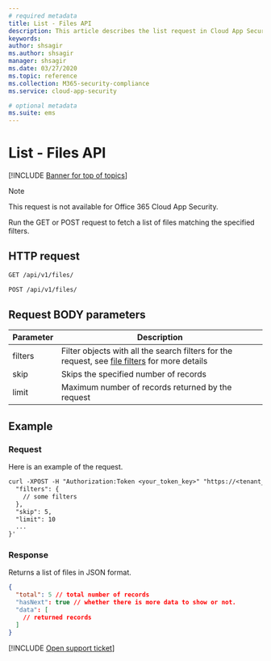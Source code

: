 ```yaml
---
# required metadata
title: List - Files API
description: This article describes the list request in Cloud App Security's Files API.
keywords:
author: shsagir
ms.author: shsagir
manager: shsagir
ms.date: 03/27/2020
ms.topic: reference
ms.collection: M365-security-compliance
ms.service: cloud-app-security

# optional metadata
ms.suite: ems
---
```

# List - Files API

[!INCLUDE [Banner for top of topics](includes/banner.md)]

> [!NOTE]
> This request is not available for Office 365 Cloud App Security.

Run the GET or POST request to fetch a list of files matching the specified filters.

## HTTP request

```rest
GET /api/v1/files/
```

```rest
POST /api/v1/files/
```

## Request BODY parameters

| Parameter | Description |
| --- | --- |
| filters | Filter objects with all the search filters for the request, see [file filters](api-files.md#filters) for more details |
| skip | Skips the specified number of records |
| limit | Maximum number of records returned by the request |

## Example

### Request

Here is an example of the request.

```rest
curl -XPOST -H "Authorization:Token <your_token_key>" "https://<tenant_id>.<tenant_region>.contoso.com/api/v1/files/" -d '{
  "filters": {
    // some filters
  },
  "skip": 5,
  "limit": 10
  ...
}'
```

### Response

Returns a list of files in JSON format.

```json
{
  "total": 5 // total number of records
  "hasNext": true // whether there is more data to show or not.
  "data": [
    // returned records
  ]
}
```

[!INCLUDE [Open support ticket](includes/support.md)]

